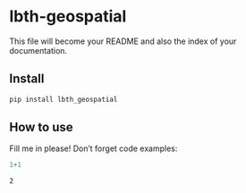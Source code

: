 lbth-geospatial
================

<!-- WARNING: THIS FILE WAS AUTOGENERATED! DO NOT EDIT! -->

This file will become your README and also the index of your
documentation.

## Install

``` sh
pip install lbth_geospatial
```

## How to use

Fill me in please! Don’t forget code examples:

``` python
1+1
```

    2
